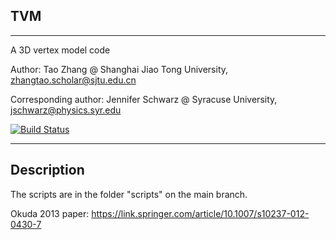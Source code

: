 TVM
-----------
-----------

A 3D vertex model code 

Author: Tao Zhang @ Shanghai Jiao Tong University, zhangtao.scholar@sjtu.edu.cn

Corresponding author: Jennifer Schwarz @ Syracuse University, jschwarz@physics.syr.edu

[![Build Status](https://travis-ci.com/ZhangTao-SJTU/tvm.svg?token=YPqm5yHsQT7PD3VM6WG5&branch=main)](https://travis-ci.com/ZhangTao-SJTU/tvm)

-----------

Description
-----------
The scripts are in the folder "scripts" on the main branch. 

Okuda 2013 paper: https://link.springer.com/article/10.1007/s10237-012-0430-7
